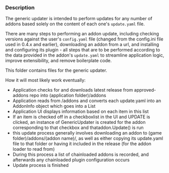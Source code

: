 ### Description

The generic updater is intended to perform updates for any number of addons based solely on the content of each one's `update.yaml` file.﻿

There are many steps to performing an addon update, including checking versions against the user's `config.yaml` file (changed from the config.ini file used in 0.4.x and earlier), downloading an addon from a url, and installing and configuring its plugin - all steps that are to be performed according to the data provided in the addon's `update.yaml` to streamline application logic, improve extensibility, and remove boilerplate code.

This folder contains files for the generic updater.

How it will most likely work eventually:

- Application checks for and downloads latest release from approved-addons repo into (application folder)/addons
- Application reads from /addons and converts each update.yaml into an AddonInfo object which goes into a List
- Application UI displays information based on each item in this list
- If an item is checked off in a checkboxlist in the UI and UPDATE is clicked, an instance of GenericUpdater is created for the addon corresponding to that checkbox and thataddon.Update() is run
- this update process generally involves downloading an addon to (game folder)/addons/(addon name)/, as well as either copying its update.yaml file to that folder or having it included in the release (for the addon loader to read from)
- During this process a list of chainloaded addons is recorded, and afterwards any chainloaded plugin configuration occurs
- Update process is finished
